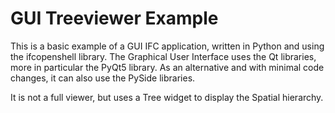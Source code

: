 # GUI Treeviewer Example

This is a basic example of a GUI IFC application, written in Python and using the ifcopenshell library. The Graphical User Interface uses the Qt libraries, more in particular the PyQt5 library. As an alternative and with minimal code changes, it can also use the PySide libraries.

It is not a full viewer, but uses a Tree widget to display the Spatial hierarchy.
